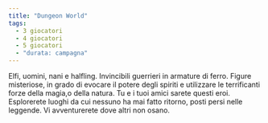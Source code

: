 ```yaml
---
title: "Dungeon World"
tags:
  - 3 giocatori
  - 4 giocatori
  - 5 giocatori
  - "durata: campagna"
---
```


Elfi, uomini, nani e halfling. Invincibili guerrieri in armature di ferro. Figure misteriose, in grado di evocare il potere degli spiriti e utilizzare le terrificanti forze della magia,o della natura.
Tu e i tuoi amici sarete questi eroi. Esplorerete luoghi da cui nessuno ha mai fatto ritorno, posti persi nelle leggende. Vi avventurerete dove altri non osano.